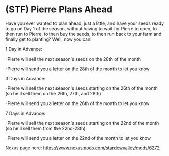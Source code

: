 # (STF) Pierre Plans Ahead
Have you ever wanted to plan ahead, just a little, and have your seeds ready to go on Day 1 of the season, without having to wait for Pierre to open, to then run to Pierre, to then buy the seeds, to then run back to your farm and finally get to planting? Well, now you can!

1 Day in Advance:

-Pierre will sell the next season's seeds on the 28th of the month

-Pierre will send you a letter on the 28th of the month to let you know



3 Days in Advance:

-Pierre will sell the next season's seeds starting on the 26th of the month (so he'll sell them on the 26th, 27th, and 28th)

-Pierre will send you a letter on the 26th of the month to let you know



7 Days in Advance:

-Pierre will sell the next season's seeds starting on the 22nd of the month (so he'll sell them from the 22nd-28th)

-Pierre will send you a letter on the 22nd of the month to let you know

Nexus page here: https://www.nexusmods.com/stardewvalley/mods/6272
